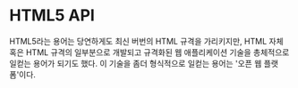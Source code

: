 # HTML5 API

HTML5라는 용어는 당연하게도 최신 버번의 HTML 규격을 가리키지만, HTML 자체 혹은 HTML 규격의 일부분으로 개발되고 규격화된 웹 애플리케이션 기술을 총체적으로 일컫는 용어가 되기도 했다. 이 기술을 좀더 형식적으로 일컫는 용어는 '오픈 웹 플랫폼'이다.
